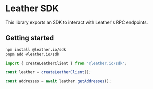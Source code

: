 # Leather SDK

This library exports an SDK to interact with Leather's RPC endpoints.

## Getting started

```bash
npm install @leather.io/sdk
pnpm add @leather.io/sdk
```

```ts
import { createLeatherClient } from '@leather.io/sdk';

const leather = createLeatherClient();

const addresses = await leather.getAddresses();
```
